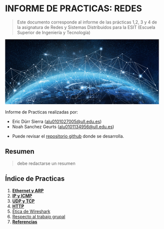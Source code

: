 # INFORME DE PRACTICAS: REDES
 > Este documento corresponde al informe de las prácticas 
 > 1,2, 3 y 4 de la asignatura de Redes y Sistemas 
 > Distribuidos para la ESIT 
 > (Escuela Superior de Ingeniería y Tecnología)

![portada-redes](portada.jpg "imagen de portada para el informe")

Informe de Practicas realizadas por:
* Eric Dürr Sierra (alu0101027005@ull.edu.es)
* Noah Sanchez Geurts (alu0101134956@ull.edu.es)

- Puede revisar el [repositorio github](https://github.com/EricDS-INFO/RSD-INFORME-1) donde se desarrolla. 


## Resumen

> debe redactarse un resumen

## Índice de Practicas

1. [**Ethernet y ARP**](ether-arp.md)
2. [**IP y ICMP**](ip-icmp.md)
3. [**UDP y TCP**](udp-tcp.md)
4. [**HTTP**](http.md)
5. [Ética de Wireshark](aspectos-eticos-wireshark.md)
6. [Respecto al trabajo grupal](evidencias-trabajo-grupo.md)
7. [**Referencias**](referencias.md)